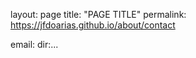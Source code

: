 layout: page
title: "PAGE TITLE"
permalink: https://jfdoarias.github.io/about/contact

email:
dir:...
